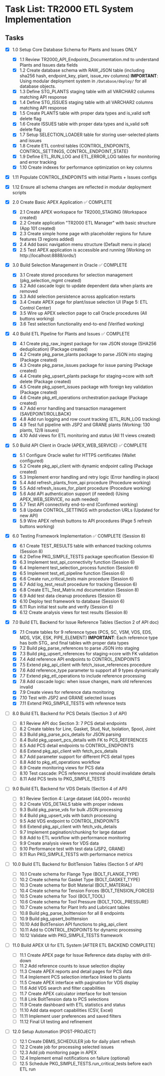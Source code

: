 # Task List: TR2000 ETL System Implementation

## Tasks

- [x] 1.0 Setup Core Database Schema for Plants and Issues ONLY
  - [x] 1.1 Review TR2000_API_Endpoints_Documentation.md to understand Plants and Issues data fields
  - [x] 1.2 Create database schema with RAW_JSON table (including sha256 hash, endpoint_key, plant, issue_rev columns)
        **IMPORTANT**: Using modular deployment system in `/Database/deploy/` for all database objects.
  - [x] 1.3 Define STG_PLANTS staging table with all VARCHAR2 columns matching API response
  - [x] 1.4 Define STG_ISSUES staging table with all VARCHAR2 columns matching API response
  - [x] 1.5 Create PLANTS table with proper data types and is_valid soft delete flag
  - [x] 1.6 Create ISSUES table with proper data types and is_valid soft delete flag
  - [x] 1.7 Setup SELECTION_LOADER table for storing user-selected plants and issues
  - [x] 1.8 Create ETL control tables (CONTROL_ENDPOINTS, CONTROL_SETTINGS, CONTROL_ENDPOINT_STATE)
  - [x] 1.9 Define ETL_RUN_LOG and ETL_ERROR_LOG tables for monitoring and error tracking
  - [x] 1.10 Create indexes for performance optimization on key columns
- [x] 1.11 Populate CONTROL_ENDPOINTS with initial Plants + Issues configs
- [x] 1.12 Ensure all schema changes are reflected in modular deployment scripts

- [x] 2.0 Create Basic APEX Application ✅ COMPLETE
  - [x] 2.1 Create APEX workspace for TR2000_STAGING (Workspace created)
  - [x] 2.2 Create application "TR2000 ETL Manager" with basic structure (App 101 created)
  - [x] 2.3 Create simple home page with placeholder regions for future features (3 regions added)
  - [x] 2.4 Add basic navigation menu structure (Default menu in place)
  - [x] 2.5 Test APEX application is accessible and running (Working on http://localhost:8888/ords/)

- [x] 3.0 Build Selection Management in Oracle ✅ COMPLETE
  - [x] 3.1 Create stored procedures for selection management (pkg_selection_mgmt created)
  - [x] 3.2 Add cascade logic to update dependent data when plants are removed
  - [x] 3.3 Add selection persistence across application restarts
  - [x] 3.4 Create APEX page for plant/issue selection UI (Page 5: ETL Control Center)
  - [x] 3.5 Wire up APEX selection page to call Oracle procedures (All buttons working)
  - [x] 3.6 Test selection functionality end-to-end (Verified working)

- [x] 4.0 Build ETL Pipeline for Plants and Issues ✅ COMPLETE
  - [x] 4.1 Create pkg_raw_ingest package for raw JSON storage (SHA256 deduplication) (Package created)
  - [x] 4.2 Create pkg_parse_plants package to parse JSON into staging (Package created)
  - [x] 4.3 Create pkg_parse_issues package for issue parsing (Package created)
  - [x] 4.4 Create pkg_upsert_plants package for staging->core with soft delete (Package created)
  - [x] 4.5 Create pkg_upsert_issues package with foreign key validation (Package created)
  - [x] 4.6 Create pkg_etl_operations orchestration package (Package created)
  - [x] 4.7 Add error handling and transaction management (SAVEPOINT/ROLLBACK)
  - [x] 4.8 Add run logging and row count tracking (ETL_RUN_LOG tracking)
  - [x] 4.9 Test full pipeline with JSP2 and GRANE plants (Working: 130 plants, 12/8 issues)
  - [x] 4.10 Add views for ETL monitoring and status (All 11 views created)

- [x] 5.0 Build API Client in Oracle (APEX_WEB_SERVICE) ✅ COMPLETE
  - [x] 5.1 Configure Oracle wallet for HTTPS certificates (Wallet configured)
  - [x] 5.2 Create pkg_api_client with dynamic endpoint calling (Package created)
  - [x] 5.3 Implement error handling and retry logic (Error handling in place)
  - [x] 5.4 Add refresh_plants_from_api procedure (Procedure working)
  - [x] 5.5 Add refresh_issues_for_plant procedure (Procedure working)
  - [x] 5.6 Add API authentication support (if needed) (Using APEX_WEB_SERVICE, no auth needed)
  - [x] 5.7 Test API connectivity end-to-end (Confirmed working)
  - [x] 5.8 Update CONTROL_SETTINGS with production URLs (Updated for new API)
  - [x] 5.9 Wire APEX refresh buttons to API procedures (Page 5 refresh buttons working)

- [x] 6.0 Testing Framework Implementation ✅ COMPLETE (Session 8)
  - [x] 6.1 Create TEST_RESULTS table with enhanced tracking columns (Session 8)
  - [x] 6.2 Define PKG_SIMPLE_TESTS package specification (Session 6)
  - [x] 6.3 Implement test_api_connectivity function (Session 6)
  - [x] 6.4 Implement test_selection_process function (Session 6)
  - [x] 6.5 Implement test_etl_pipeline function (Session 6)
  - [x] 6.6 Create run_critical_tests main procedure (Session 6)
  - [x] 6.7 Add log_test_result procedure for tracking (Session 6)
  - [x] 6.8 Create ETL_Test_Matrix.md documentation (Session 8)
  - [x] 6.9 Add test data cleanup procedures (Session 6)
  - [x] 6.10 Deploy test framework to database (Session 6)
  - [x] 6.11 Run initial test suite and verify (Session 6)
  - [x] 6.12 Create analysis views for test results (Session 8)

- [x] 7.0 Build ETL Backend for Issue Reference Tables (Section 2 of API doc)
  - [x] 7.1 Create tables for 9 reference types (PCS, SC, VSM, VDS, EDS, MDS, VSK, ESK, PIPE_ELEMENT)
        **IMPORTANT**: Each reference type has both STG_ and final tables with proper data types
  - [x] 7.2 Build pkg_parse_references to parse JSON into staging
  - [x] 7.3 Build pkg_upsert_references for staging->core with FK validation
  - [x] 7.4 Add reference API endpoints to CONTROL_ENDPOINTS
  - [x] 7.5 Extend pkg_api_client with fetch_issue_references procedure
  - [x] 7.6 Add reference_type parameter to support all 9 types dynamically
  - [x] 7.7 Extend pkg_etl_operations to include reference processing
  - [x] 7.8 Add cascade logic: when issue changes, mark old references invalid
  - [x] 7.9 Create views for reference data monitoring
  - [x] 7.10 Test with JSP2 and GRANE selected issues
  - [x] 7.11 Extend PKG_SIMPLE_TESTS with reference tests

- [ ] 8.0 Build ETL Backend for PCS Details (Section 3 of API)
  - [ ] 8.1 Review API doc Section 3: 7 PCS detail endpoints
  - [ ] 8.2 Create tables for Line, Gasket, Stud, Nut, Isolation, Spool, Joint
  - [ ] 8.3 Build pkg_parse_pcs_details for JSON parsing
  - [ ] 8.4 Build pkg_upsert_pcs_details with FK to PCS_REFERENCES
  - [ ] 8.5 Add PCS detail endpoints to CONTROL_ENDPOINTS  
  - [ ] 8.6 Extend pkg_api_client with fetch_pcs_details
  - [ ] 8.7 Add parameter support for different PCS detail types
  - [ ] 8.8 Add to pkg_etl_operations workflow
  - [ ] 8.9 Create monitoring views for PCS data
  - [ ] 8.10 Test cascade: PCS reference removal should invalidate details
  - [ ] 8.11 Add PCS tests to PKG_SIMPLE_TESTS

- [ ] 9.0 Build ETL Backend for VDS Details (Section 4 of API)
  - [ ] 9.1 Review Section 4: Large dataset (44,000+ records)
  - [ ] 9.2 Create VDS_DETAILS table with proper indexes
  - [ ] 9.3 Build pkg_parse_vds for bulk JSON processing
  - [ ] 9.4 Build pkg_upsert_vds with batch processing
  - [ ] 9.5 Add VDS endpoint to CONTROL_ENDPOINTS
  - [ ] 9.6 Extend pkg_api_client with fetch_vds_details
  - [ ] 9.7 Implement pagination/chunking for large dataset
  - [ ] 9.8 Add to ETL workflow with performance monitoring
  - [ ] 9.9 Create analysis views for VDS data
  - [ ] 9.10 Performance test with test data (JSP2, GRANE)
  - [ ] 9.11 Run PKG_SIMPLE_TESTS with performance metrics

- [ ] 10.0 Build ETL Backend for BoltTension Tables (Section 5 of API)
  - [ ] 10.1 Create schema for Flange Type (BOLT_FLANGE_TYPE)
  - [ ] 10.2 Create schema for Gasket Type (BOLT_GASKET_TYPE)
  - [ ] 10.3 Create schema for Bolt Material (BOLT_MATERIAL)
  - [ ] 10.4 Create schema for Tension Forces (BOLT_TENSION_FORCES)
  - [ ] 10.5 Create schema for Tool (BOLT_TOOL)
  - [ ] 10.6 Create schema for Tool Pressure (BOLT_TOOL_PRESSURE)
  - [ ] 10.7 Create schema for Plant Info and Lubricant tables
  - [ ] 10.8 Build pkg_parse_bolttension for all 8 endpoints
  - [ ] 10.9 Build pkg_upsert_bolttension
  - [ ] 10.10 Add BoltTension API functions to pkg_api_client
  - [ ] 10.11 Add to CONTROL_ENDPOINTS for dynamic processing
  - [ ] 10.12 Validate with PKG_SIMPLE_TESTS framework

- [ ] 11.0 Build APEX UI for ETL System [AFTER ETL BACKEND COMPLETE]
  - [ ] 11.1 Create APEX page for Issue Reference data display with drill-down
  - [ ] 11.2 Add reference counts to issue selection display
  - [ ] 11.3 Create APEX reports and detail pages for PCS data
  - [ ] 11.4 Implement PCS selection interface linked to plants
  - [ ] 11.5 Create APEX interface with pagination for VDS display
  - [ ] 11.6 Add VDS search and filter capabilities
  - [ ] 11.7 Create APEX calculator interface for bolt tension
  - [ ] 11.8 Link BoltTension data to PCS selections
  - [ ] 11.9 Create dashboard with ETL statistics and status
  - [ ] 11.10 Add data export capabilities (CSV, Excel)
  - [ ] 11.11 Implement user preferences and saved filters
  - [ ] 11.12 Final UI testing and refinement

- [ ] 12.0 Setup Automation [POST-PROJECT]
  - [ ] 12.1 Create DBMS_SCHEDULER job for daily plant refresh
  - [ ] 12.2 Create job for processing selected issues
  - [ ] 12.3 Add job monitoring page in APEX
  - [ ] 12.4 Implement email notifications on failure (optional)
  - [ ] 12.5 Schedule PKG_SIMPLE_TESTS.run_critical_tests before each ETL run
